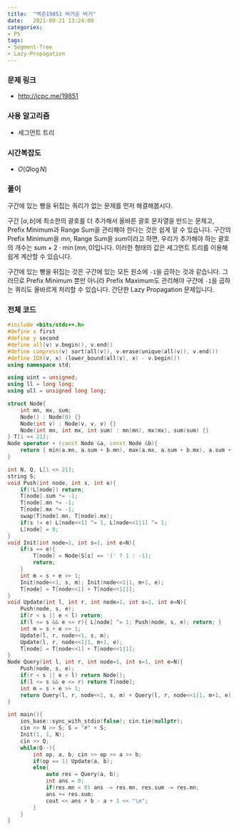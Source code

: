 ```yaml
---
title:  "백준19851 버거운 버거"
date:   2021-09-21 13:24:00
categories:
- PS
tags:
- Segment-Tree
- Lazy-Propagation
---
```


### 문제 링크
* http://icpc.me/19851

### 사용 알고리즘
* 세그먼트 트리

### 시간복잡도
* $O(Q \log N)$

### 풀이
구간에 있는 빵을 뒤집는 쿼리가 없는 문제를 먼저 해결해봅시다.

구간 $[a,b]$에 최소한의 괄호를 더 추가해서 올바른 괄호 문자열을 만드는 문제고, Prefix Minimum과 Range Sum을 관리해야 한다는 것은 쉽게 알 수 있습니다. 구간의 Prefix Minimum을 $mn$, Range Sum을 $sum$이라고 하면, 우리가 추가해야 하는 괄호의 개수는 $sum + 2\cdot\min(mn, 0)$입니다. 이러한 형태의 값은 세그먼트 트리를 이용해 쉽게 계산할 수 있습니다.

구간에 있는 빵을 뒤집는 것은 구간에 있는 모든 원소에 `-1`을 곱하는 것과 같습니다. 그러므로 Prefix Minimum 뿐만 아니라 Prefix Maximum도 관리해야 구간에 `-1`을 곱하는 쿼리도 올바르게 처리할 수 있습니다. 간단한 Lazy Propagation 문제입니다.

### 전체 코드
```cpp
#include <bits/stdc++.h>
#define x first
#define y second
#define all(v) v.begin(), v.end()
#define compress(v) sort(all(v)), v.erase(unique(all(v)), v.end())
#define IDX(v, x) (lower_bound(all(v), x) - v.begin())
using namespace std;

using uint = unsigned;
using ll = long long;
using ull = unsigned long long;

struct Node{
    int mn, mx, sum;
    Node() : Node(0) {}
    Node(int v) : Node(v, v, v) {}
    Node(int mn, int mx, int sum) : mn(mn), mx(mx), sum(sum) {}
} T[1 << 21];
Node operator + (const Node &a, const Node &b){
    return { min(a.mn, a.sum + b.mn), max(a.mx, a.sum + b.mx), a.sum + b.sum };
}

int N, Q, L[1 << 21];
string S;
void Push(int node, int s, int e){
    if(!L[node]) return;
    T[node].sum *= -1;
    T[node].mn *= -1;
    T[node].mx *= -1;
    swap(T[node].mn, T[node].mx);
    if(s != e) L[node<<1] ^= 1, L[node<<1|1] ^= 1;
    L[node] = 0;
}
void Init(int node=1, int s=1, int e=N){
    if(s == e){
        T[node] = Node(S[s] == '(' ? 1 : -1);
        return;
    }
    int m = s + e >> 1;
    Init(node<<1, s, m); Init(node<<1|1, m+1, e);
    T[node] = T[node<<1] + T[node<<1|1];
}
void Update(int l, int r, int node=1, int s=1, int e=N){
    Push(node, s, e);
    if(r < s || e < l) return;
    if(l <= s && e <= r){ L[node] ^= 1; Push(node, s, e); return; }
    int m = s + e >> 1;
    Update(l, r, node<<1, s, m);
    Update(l, r, node<<1|1, m+1, e);
    T[node] = T[node<<1] + T[node<<1|1];
}
Node Query(int l, int r, int node=1, int s=1, int e=N){
    Push(node, s, e);
    if(r < s || e < l) return Node();
    if(l <= s && e <= r) return T[node];
    int m = s + e >> 1;
    return Query(l, r, node<<1, s, m) + Query(l, r, node<<1|1, m+1, e);
}

int main(){
    ios_base::sync_with_stdio(false); cin.tie(nullptr);
    cin >> N >> S; S = "#" + S;
    Init(1, 1, N);
    cin >> Q;
    while(Q--){
        int op, a, b; cin >> op >> a >> b;
        if(op == 1) Update(a, b);
        else{
            auto res = Query(a, b);
            int ans = 0;
            if(res.mn < 0) ans -= res.mn, res.sum -= res.mn;
            ans += res.sum;
            cout << ans + b - a + 1 << "\n";
        }
    }
}
```
